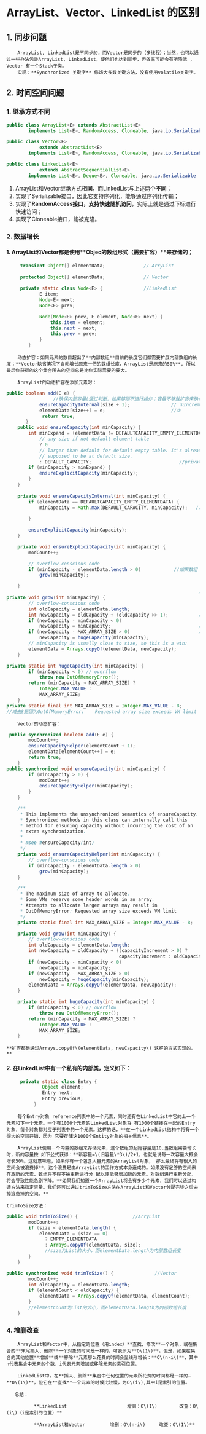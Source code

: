 # ArrayList、Vector、LinkedList 的区别

## 1. 同步问题

        ArrayList, LinkedList是不同步的，而Vector是同步的（多线程）；当然，也可以通过一些办法包装ArrayList, LinkedList，使他们也达到同步，但效率可能会有所降低 , Vector 有一个Stack子类。  
        实现：**Synchronized 关键字** 修饰大多数关键方法，没有使用volatile关键字。

## 2. 时间空间问题

###  1. 继承方式不同

```java
public class ArrayList<E> extends AbstractList<E>
        implements List<E>, RandomAccess, Cloneable, java.io.Serializable
```

```java
public class Vector<E>
            extends AbstractList<E>
        implements List<E>, RandomAccess, Cloneable, java.io.Serializable
```

```java
public class LinkedList<E>
            extends AbstractSequentialList<E>
        implements List<E>, Deque<E>, Cloneable, java.io.Serializable
```

1. ArrayList和Vector继承方式**相同**，而LinkedList与上述两个**不同**；
2. 实现了Serializable接口，因此它支持序列化，能够通过序列化传输；
3. 实现了**RandomAccess接口，支持快速随机访问**，实际上就是通过下标进行快速访问；
4. 实现了Cloneable接口，能被克隆。

### 2. 数据增长

####         1. ArrayList和Vector都是使用**Objec的数组形式（需要扩容）**来存储的；

```java
     transient Object[] elementData;              // ArryList
         
     protected Object[] elementData;              // Vector
         
     private static class Node<E> {               //LinkedList
            E item;
            Node<E> next;
            Node<E> prev;

            Node(Node<E> prev, E element, Node<E> next) {
                this.item = element;
                this.next = next;
                this.prev = prev;
            }
        }
```

        动态扩容：如果元素的数目超出了**内部数组**目前的长度它们都需要扩展内部数组的长度；**Vector缺省情况下自动增长原来一倍的数组长度，ArrayList是原来的50%**, 所以最后你获得的这个集合所占的空间总是比你实际需要的要大。

        ArrayList的动态扩容在添加元素时：

```java
public boolean add(E e) {
                 //确保内部容量(通过判断，如果够则不进行操作；容量不够就扩容来确保内部容量)
            ensureCapacityInternal(size + 1);               // ①Increments modCount!!
            elementData[size++] = e;                        //②
             return true;
       }
    public void ensureCapacity(int minCapacity) {
        int minExpand = (elementData != DEFAULTCAPACITY_EMPTY_ELEMENTDATA)
            // any size if not default element table
            ? 0
            // larger than default for default empty table. It's already
            // supposed to be at default size.
            : DEFAULT_CAPACITY;                                //private static final int DEFAULT_CAPACITY = 10;
        if (minCapacity > minExpand) {
            ensureExplicitCapacity(minCapacity);
        }
    }
  
    private void ensureCapacityInternal(int minCapacity) {
        if (elementData == DEFAULTCAPACITY_EMPTY_ELEMENTDATA) {
            minCapacity = Math.max(DEFAULT_CAPACITY, minCapacity);   // 如果实际存储数组 是空数组，则最小需要容量就是默认容量
 
        }

        ensureExplicitCapacity(minCapacity);
    }

    private void ensureExplicitCapacity(int minCapacity) {
        modCount++;

        // overflow-conscious code
        if (minCapacity - elementData.length > 0)            //如果数组（elementData)的长度小于最小需要的容量（minCapacity）就扩容
            grow(minCapacity);

    }
                                                                      //扩容算法
private void grow(int minCapacity) {
        // overflow-conscious code
        int oldCapacity = elementData.length;
        int newCapacity = oldCapacity + (oldCapacity >> 1);           // 带符号右移动一位，所以，为1.5倍
        if (newCapacity - minCapacity < 0)
            newCapacity = minCapacity;                                //扩容1.5倍还不够，直接等于它
        if (newCapacity - MAX_ARRAY_SIZE > 0)                         //如果大于最大的空间 [0x7ffffff7]
            newCapacity = hugeCapacity(minCapacity);
        // minCapacity is usually close to size, so this is a win:
        elementData = Arrays.copyOf(elementData, newCapacity);
    }

private static int hugeCapacity(int minCapacity) {
        if (minCapacity < 0) // overflow
            throw new OutOfMemoryError();
        return (minCapacity > MAX_ARRAY_SIZE) ?                         //MAX_ARRAY_SIZE==[0x7ffffff7]
            Integer.MAX_VALUE :                                         //Integer.MAX_VALUE=[0x7fffffff]
            MAX_ARRAY_SIZE;
    }
private static final int MAX_ARRAY_SIZE = Integer.MAX_VALUE - 8;         
//减去8是因为OutOfMemoryError:    Requested array size exceeds VM limit（ Some VMs reserve some header words in an array.）
```

        Vector的动态扩容：

```java
 public synchronized boolean add(E e) {
        modCount++;
        ensureCapacityHelper(elementCount + 1);
        elementData[elementCount++] = e;
        return true;
    }
public synchronized void ensureCapacity(int minCapacity) {
        if (minCapacity > 0) {
            modCount++;
            ensureCapacityHelper(minCapacity);
        }
    }

    /**
     * This implements the unsynchronized semantics of ensureCapacity.
     * Synchronized methods in this class can internally call this
     * method for ensuring capacity without incurring the cost of an
     * extra synchronization.
     *
     * @see #ensureCapacity(int)
     */
    private void ensureCapacityHelper(int minCapacity) {
        // overflow-conscious code
        if (minCapacity - elementData.length > 0)
            grow(minCapacity);
    }

    /**
     * The maximum size of array to allocate.
     * Some VMs reserve some header words in an array.
     * Attempts to allocate larger arrays may result in
     * OutOfMemoryError: Requested array size exceeds VM limit
     */
    private static final int MAX_ARRAY_SIZE = Integer.MAX_VALUE - 8;

    private void grow(int minCapacity) {
        // overflow-conscious code
        int oldCapacity = elementData.length;
        int newCapacity = oldCapacity + ((capacityIncrement > 0) ?
                                         capacityIncrement : oldCapacity);
        if (newCapacity - minCapacity < 0)
            newCapacity = minCapacity;
        if (newCapacity - MAX_ARRAY_SIZE > 0)
            newCapacity = hugeCapacity(minCapacity);
        elementData = Arrays.copyOf(elementData, newCapacity);
    }

    private static int hugeCapacity(int minCapacity) {
        if (minCapacity < 0) // overflow
            throw new OutOfMemoryError();
        return (minCapacity > MAX_ARRAY_SIZE) ?
            Integer.MAX_VALUE :
            MAX_ARRAY_SIZE;
    }
```

    **扩容都是通过Arrays.copyOf\(elementData, newCapacity\) 这样的方式实现的。**

####        2. 在LinkedList中有一个私有的内部类，定义如下： 

```java
     private static class Entry {   
             Object element;   
             Entry next;   
             Entry previous;   
          }   
```

        每个Entry对象 reference列表中的一个元素，同时还有在LinkedList中它的上一个元素和下一个元素。一个有1000个元素的LinkedList对象将 有1000个链接在一起的Entry对象，每个对象都对应于列表中的一个元素。这样的话，**在一个LinkedList结构中将有一个很大的空间开销，因为 它要存储这1000个Entity对象的相关信息**。 

        ArrayList使用一个内置的数组来存储元素，这个数组的起始容量是10.当数组需要增长时，新的容量按 如下公式获得：**新容量=\(旧容量\*3\)/2+1，也就是说每一次容量大概会增长50%。这就意味着，如果你有一个包含大量元素的ArrayList对象， 那么最终将有很大的空间会被浪费掉**，这个浪费是由ArrayList的工作方式本身造成的。如果没有足够的空间来存放新的元素，数组将不得不被重新进行分 配以便能够增加新的元素。对数组进行重新分配，将会导致性能急剧下降。**如果我们知道一个ArrayList将会有多少个元素，我们可以通过构造方法来指定容量。我们还可以通过trimToSize方法在ArrayList和Vector分配完毕之后去掉浪费掉的空间。**

    trimToSize方法：

```java
public void trimToSize() {                    //ArryList
        modCount++;
        if (size < elementData.length) {
            elementData = (size == 0) 
              ? EMPTY_ELEMENTDATA
              : Arrays.copyOf(elementData, size);
              //size为List的大小，而elementData.length为内部数组长度
        }
    }
```

```java
public synchronized void trimToSize() {               //Vector
        modCount++;
        int oldCapacity = elementData.length;         
        if (elementCount < oldCapacity) {
            elementData = Arrays.copyOf(elementData, elementCount);
        }
        //elementCount为List的大小，而elementData.length为内部数组长度
    }
```

### 4. 增删改查

        ArrayList和Vector中，从指定的位置（用index）**查找、修改**一个对象，或在集合的**末尾插入、删除**一个对象的时间是一样的，可表示为**O\(1\)**。但是，如果在集合的其他位置**增加**或**移除**元素那么花费的时间会呈线形增长：**O\(n-i\)**，其中n代表集合中元素的个数，i代表元素增加或移除元素的索引位置。

        LinkedList中，在**插入、删除**集合中任何位置的元素所花费的时间都是一样的—**O\(1\)**，但它在**查找**一个元素的时候比较慢，为O\(i\),其中i是索引的位置。 

       总结：

              **LinkedList                      增删：O\(1\)        改查：O\(i\)（i是索引的位置）**

              **ArrayList和Vector         增删：O\(n-i\)     改查：O\(1\)**





